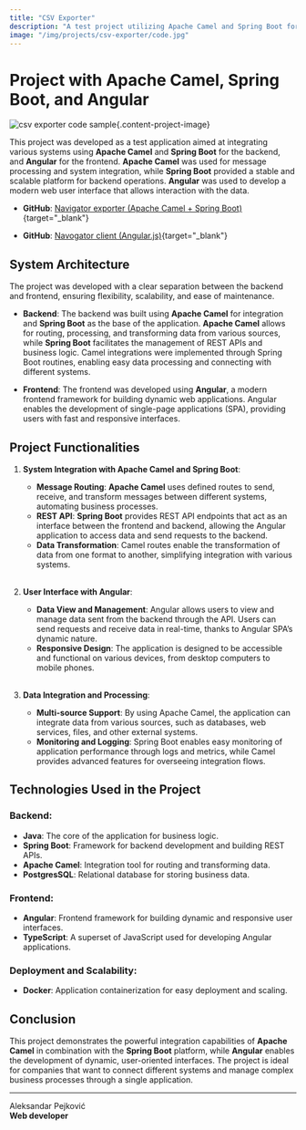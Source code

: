 ```yaml
---
title: "CSV Exporter"
description: "A test project utilizing Apache Camel and Spring Boot for backend integration and Angular for the frontend user interface."
image: "/img/projects/csv-exporter/code.jpg"
---
```


# Project with Apache Camel, Spring Boot, and Angular

![csv exporter code sample](/img/projects/csv-exporter/code.jpg){.content-project-image}

This project was developed as a test application aimed at integrating various systems using **Apache Camel** and **Spring Boot** for the backend, and **Angular** for the frontend. **Apache Camel** was used for message processing and system integration, while **Spring Boot** provided a stable and scalable platform for backend operations. **Angular** was used to develop a modern web user interface that allows interaction with the data.

- **GitHub**:  [Navigator exporter (Apache Camel + Spring Boot)](https://github.com/aleksandar-pejkovic/navigator-data-exporter){target="_blank"}

- **GitHub**: [Navogator client (Angular.js)](https://github.com/aleksandar-pejkovic/navigator-data-client){target="_blank"}

## System Architecture

The project was developed with a clear separation between the backend and frontend, ensuring flexibility, scalability, and ease of maintenance.

- **Backend**: The backend was built using **Apache Camel** for integration and **Spring Boot** as the base of the application. **Apache Camel** allows for routing, processing, and transforming data from various sources, while **Spring Boot** facilitates the management of REST APIs and business logic. Camel integrations were implemented through Spring Boot routines, enabling easy data processing and connecting with different systems.

- **Frontend**: The frontend was developed using **Angular**, a modern frontend framework for building dynamic web applications. Angular enables the development of single-page applications (SPA), providing users with fast and responsive interfaces.

## Project Functionalities

1. **System Integration with Apache Camel and Spring Boot**:
   - **Message Routing**: **Apache Camel** uses defined routes to send, receive, and transform messages between different systems, automating business processes.
   - **REST API**: **Spring Boot** provides REST API endpoints that act as an interface between the frontend and backend, allowing the Angular application to access data and send requests to the backend.
   - **Data Transformation**: Camel routes enable the transformation of data from one format to another, simplifying integration with various systems.
<br><br/>

2. **User Interface with Angular**:
   - **Data View and Management**: Angular allows users to view and manage data sent from the backend through the API. Users can send requests and receive data in real-time, thanks to Angular SPA’s dynamic nature.
   - **Responsive Design**: The application is designed to be accessible and functional on various devices, from desktop computers to mobile phones.
<br><br/>

3. **Data Integration and Processing**:
   - **Multi-source Support**: By using Apache Camel, the application can integrate data from various sources, such as databases, web services, files, and other external systems.
   - **Monitoring and Logging**: Spring Boot enables easy monitoring of application performance through logs and metrics, while Camel provides advanced features for overseeing integration flows.

## Technologies Used in the Project

### Backend:
- **Java**: The core of the application for business logic.
- **Spring Boot**: Framework for backend development and building REST APIs.
- **Apache Camel**: Integration tool for routing and transforming data.
- **PostgresSQL**: Relational database for storing business data.

### Frontend:
- **Angular**: Frontend framework for building dynamic and responsive user interfaces.
- **TypeScript**: A superset of JavaScript used for developing Angular applications.

### Deployment and Scalability:
- **Docker**: Application containerization for easy deployment and scaling.

## Conclusion

This project demonstrates the powerful integration capabilities of **Apache Camel** in combination with the **Spring Boot** platform, while **Angular** enables the development of dynamic, user-oriented interfaces. The project is ideal for companies that want to connect different systems and manage complex business processes through a single application.

---

Aleksandar Pejković  
**Web developer**
